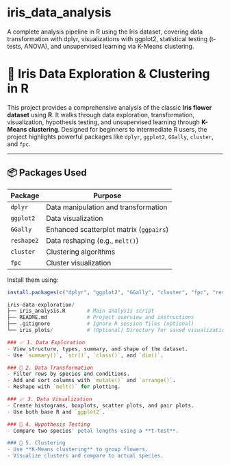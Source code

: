 # iris_data_analysis
A complete analysis pipeline in R using the Iris dataset, covering data transformation with dplyr, visualizations with ggplot2, statistical testing (t-tests, ANOVA), and unsupervised learning via K-Means clustering.

# 🌸 Iris Data Exploration & Clustering in R

This project provides a comprehensive analysis of the classic **Iris flower dataset** using **R**. It walks through data exploration, transformation, visualization, hypothesis testing, and unsupervised learning through **K-Means clustering**. Designed for beginners to intermediate R users, the project highlights powerful packages like `dplyr`, `ggplot2`, `GGally`, `cluster`, and `fpc`.

---

## 📦 Packages Used

| Package    | Purpose                                 |
|------------|-----------------------------------------|
| `dplyr`    | Data manipulation and transformation    |
| `ggplot2`  | Data visualization                      |
| `GGally`   | Enhanced scatterplot matrix (`ggpairs`) |
| `reshape2` | Data reshaping (e.g., `melt()`)         |
| `cluster`  | Clustering algorithms                   |
| `fpc`      | Cluster visualization                   |

Install them using:

```r
install.packages(c("dplyr", "ggplot2", "GGally", "cluster", "fpc", "reshape2"))

iris-data-exploration/
├── iris_analysis.R       # Main analysis script
├── README.md             # Project overview and instructions
├── .gitignore            # Ignore R session files (optional)
└── iris_plots/           # (Optional) Directory for saved visualizations

### ✅ 1. Data Exploration
- View structure, types, summary, and shape of the dataset.
- Use `summary()`, `str()`, `class()`, and `dim()`.

### 🔧 2. Data Transformation
- Filter rows by species and conditions.
- Add and sort columns with `mutate()` and `arrange()`.
- Reshape with `melt()` for plotting.

### 📈 3. Data Visualization
- Create histograms, boxplots, scatter plots, and pair plots.
- Use both base R and `ggplot2`.

### 🔬 4. Hypothesis Testing
- Compare two species' petal lengths using a **t-test**.

### 🧠 5. Clustering
- Use **K-Means clustering** to group flowers.
- Visualize clusters and compare to actual species.
